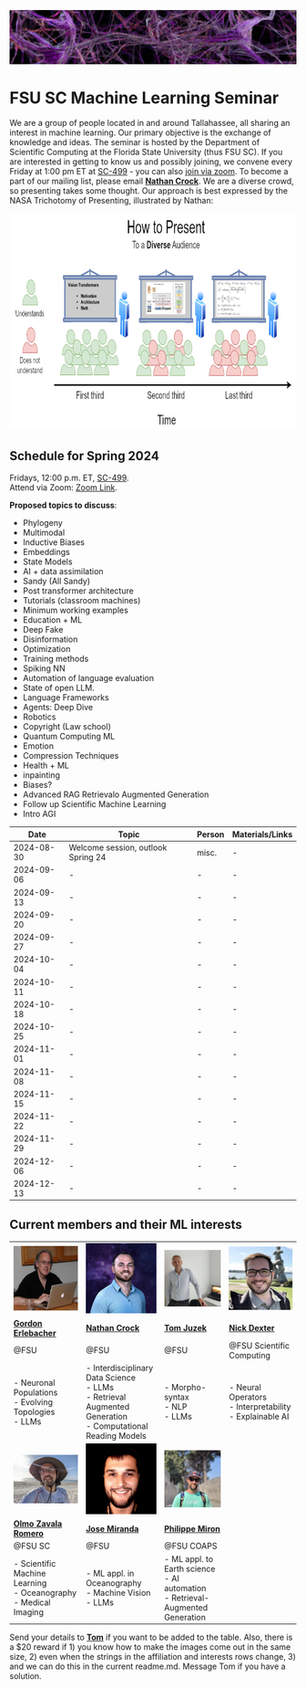 ![Inspiring_banner](inspiring_banner2.jpg)

# FSU SC Machine Learning Seminar

We are a group of people located in and around Tallahassee, all sharing an interest in machine learning. Our primary objective is the exchange of knowledge and ideas. The seminar is hosted by the Department of Scientific Computing at the Florida State University (thus FSU SC). If you are interested in getting to know us and possibly joining, we convene every Friday at 1:00 pm ET at [SC-499](https://goo.gl/maps/BJLxE3Q7H1MTBqMu6) - you can also [join via zoom](https://fsu.zoom.us/j/9038137210). To become a part of our mailing list, please email [**Nathan Crock**](https://www.sc.fsu.edu/people?uid=ndc08). We are a diverse crowd, so presenting takes some thought. Our approach is best expressed by the NASA Trichotomy of Presenting, illustrated by Nathan: 

<div align="center">
<img src="member_jpgs/columbian_trichotomy.jpg" alt="columbian_trichotomy.jpg" width="900" height="380">
</div>

## Schedule for Spring 2024

Fridays, 12:00 p.m. ET, [SC-499](https://goo.gl/maps/BJLxE3Q7H1MTBqMu6). <br />
Attend via Zoom: [Zoom Link](https://fsu.zoom.us/j/9038137210). <br />

**Proposed topics to discuss**: 

- Phylogeny
- Multimodal
- Inductive Biases
- Embeddings
- State Models
- AI + data assimilation
- Sandy (All Sandy)
- Post transformer architecture
- Tutorials (classroom machines)
- Minimum working examples
- Education + ML
- Deep Fake
- Disinformation
- Optimization
- Training methods
- Spiking NN
- Automation of language evaluation
- State of open LLM.
- Language Frameworks
- Agents: Deep Dive
- Robotics
- Copyright (Law school)
- Quantum Computing ML
- Emotion
- Compression Techniques
- Health + ML
- inpainting
- Biases?
- Advanced RAG Retrievalo Augmented Generation
- Follow up Scientific Machine Learning
- Intro AGI

| Date       | Topic        | Person | Materials/Links | 
|------------|--------------|--------|-----------------|
| 2024-08-30 | Welcome session, outlook Spring 24 | misc. | - |
| 2024-09-06 |  - | - | - |
| 2024-09-13 |  - | - | - |
| 2024-09-20 |  - | - | - |
| 2024-09-27 |  - | - | - |
| 2024-10-04 |  - | - | - |
| 2024-10-11 |  - | - | - |
| 2024-10-18 |  - | - | - |
| 2024-10-25 |  - | - | - |
| 2024-11-01 |  - | - | - |
| 2024-11-08 |  - | - | - |
| 2024-11-15 |  - | - | - |
| 2024-11-22 |  - | - | - |
| 2024-11-29 | - | - | - |
| 2024-12-06 | - | - | - |
| 2024-12-13 | - | - | - |


## Current members and their ML interests

|            |            |            |            | 
|------------|------------|------------|------------|
| <img src="member_jpgs/gerlebacher.jpg" alt="gerlebacher.jpg" width=200px> | <img src="member_jpgs/ncrock.jpg" alt="ncrock.jpg" width=200px> | <img src="member_jpgs/tjuzek2.jpg" alt="tjuzek.jpg" width=200px> | <img src="member_jpgs/ndexter.jpg" alt="ndexter.jpg" width=200px> |
| [**Gordon Erlebacher**](https://www.sc.fsu.edu/people/faculty?uid=gerlebacher) | [**Nathan Crock**](https://www.sc.fsu.edu/people?uid=ndc08) | [**Tom Juzek**](https://modlang.fsu.edu/person/tom-juzek) | [**Nick Dexter**](https://sites.google.com/view/ndexter) |
| @FSU | @FSU | @FSU |   @FSU Scientific Computing |
| - Neuronal Populations <br /> - Evolving Topologies <br /> - LLMs | - Interdisciplinary Data Science <br /> - LLMs <br /> - Retrieval Augmented Generation <br /> - Computational Reading Models | - Morpho-syntax <br /> - NLP <br /> - LLMs | - Neural Operators <br /> - Interpretability <br /> - Explainable AI |
| <img src="member_jpgs/olmoz.jpg" alt="olmoz.jpg" width=200px> | <img src="member_jpgs/jmiranda.jpg" alt="jmiranda.jpg" width=200px> | <img src="member_jpgs/pmiron.jpg" alt="pmiron.jpg" width=200px> | |
| [**Olmo Zavala Romero**](https://olmozavala.com/) | [**Jose Miranda**](https://olmozavala.com/)  | [**Philippe Miron**](https://philippemiron.github.io/) |
| @FSU SC | @FSU | @FSU COAPS |    |
| - Scientific Machine Learning <br /> - Oceanography <br /> - Medical Imaging | - ML appl. in Oceanography <br /> - Machine Vision <br /> - LLMs | - ML appl. to Earth science <br /> - AI automation <br /> - Retrieval-Augmented Generation |  |







Send your details to [**Tom**](https://modlang.fsu.edu/person/tom-juzek) if you want to be added to the table. Also, there is a $20 reward if 1) you know how to make the images come out in the same size, 2) even when the strings in the affiliation and interests rows change, 3) and we can do this in the current readme.md. Message Tom if you have a solution. 


